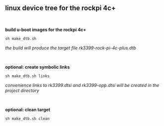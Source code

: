 ## linux device tree for the rockpi 4c+

<br/>

**build u-boot images for the rockpi 4c+**
```
sh make_dtb.sh
```

<i>the build will produce the target file rk3399-rock-pi-4c-plus.dtb</i>

<br/>

**optional: create symbolic links**
```
sh make_dtb.sh links
```

<i>convenience links to rk3399.dtsi and rk3399-opp.dtsi will be created in the project directory</i>

<br/>

**optional: clean target**
```
sh make_dtb.sh clean
```
